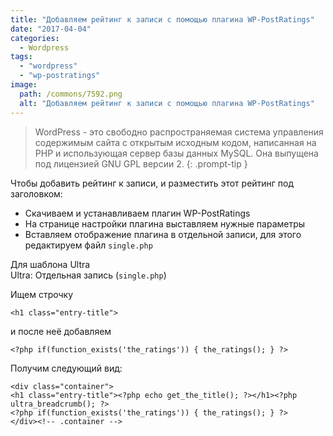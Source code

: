 ```yaml
---
title: "Добавляем рейтинг к записи с помощью плагина WP-PostRatings"
date: "2017-04-04"
categories: 
  - Wordpress
tags: 
  - "wordpress"
  - "wp-postratings"
image:
  path: /commons/7592.png
  alt: "Добавляем рейтинг к записи с помощью плагина WP-PostRatings"
---
```


> WordPress - это свободно распространяемая система управления содержимым сайта с открытым исходным кодом, написанная на PHP и использующая сервер базы данных MySQL. Она выпущена под лицензией GNU GPL версии 2.
{: .prompt-tip }

Чтобы добавить рейтинг к записи, и разместить этот рейтинг под заголовком:

- Скачиваем и устанавливаем плагин WP-PostRatings  
- На странице настройки плагина выставляем нужные параметры  
- Вставляем отображение плагина в отдельной записи, для этого редактируем файл `single.php`

Для шаблона Ultra  
Ultra: Отдельная запись (`single.php`)

Ищем строчку

```
<h1 class="entry-title">
```

и после неё добавляем

```
<?php if(function_exists('the_ratings')) { the_ratings(); } ?>
```

Получим следующий вид:

```
<div class="container">
<h1 class="entry-title"><?php echo get_the_title(); ?></h1><?php ultra_breadcrumb(); ?>
<?php if(function_exists('the_ratings')) { the_ratings(); } ?>
</div><!-- .container -->
```
